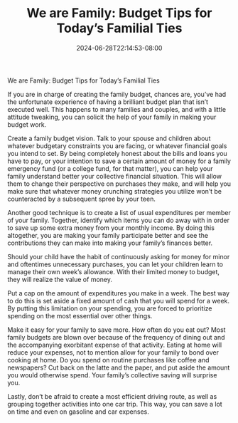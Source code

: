 ﻿---
title: "We are Family: Budget Tips for Today’s Familial Ties"
date: 2024-06-28T22:14:53-08:00
description: "Family Budget Tips for Web Success"
featured_image: "/images/Family Budget.jpg"
tags: ["Family Budget"]
---

We are Family: Budget Tips for Today’s Familial Ties

If you are in charge of creating the family budget, chances are, you’ve had the unfortunate experience of having a brilliant budget plan that isn’t executed well. This happens to many families and couples, and with a little attitude tweaking, you can solicit the help of your family in making your budget work.

Create a family budget vision. Talk to your spouse and children about whatever budgetary constraints you are facing, or whatever financial goals you intend to set. By being completely honest about the bills and loans you have to pay, or your intention to save a certain amount of money for a family emergency fund (or a college fund, for that matter), you can help your family understand better your collective financial situation. This will allow them to change their perspective on purchases they make, and will help you make sure that whatever money crunching strategies you utilize won’t be counteracted by a subsequent spree by your teen. 

Another good technique is to create a list of usual expenditures per member of your family. Together, identify which items you can do away with in order to save up some extra money from your monthly income. By doing this altogether, you are making your family participate better and see the contributions they can make into making your family’s finances better.

Should your child have the habit of continuously asking for money for minor and oftentimes unnecessary purchases, you can let your children learn to manage their own week’s allowance. With their limited money to budget, they will realize the value of money.

Put a cap on the amount of expenditures you make in a week. The best way to do this is set aside a fixed amount of cash that you will spend for a week. By putting this limitation on your spending, you are forced to prioritize spending on the most essential over other things. 

Make it easy for your family to save more. How often do you eat out? Most family budgets are blown over because of the frequency of dining out and the accompanying exorbitant expense of that activity. Eating at home will reduce your expenses, not to mention allow for your family to bond over cooking at home. Do you spend on routine purchases like coffee and newspapers? Cut back on the latte and the paper, and put aside the amount you would otherwise spend. Your family’s collective saving will surprise you.

Lastly, don’t be afraid to create a most efficient driving route, as well as grouping together activities into one car trip. This way, you can save a lot on time and even on gasoline and car expenses. 

